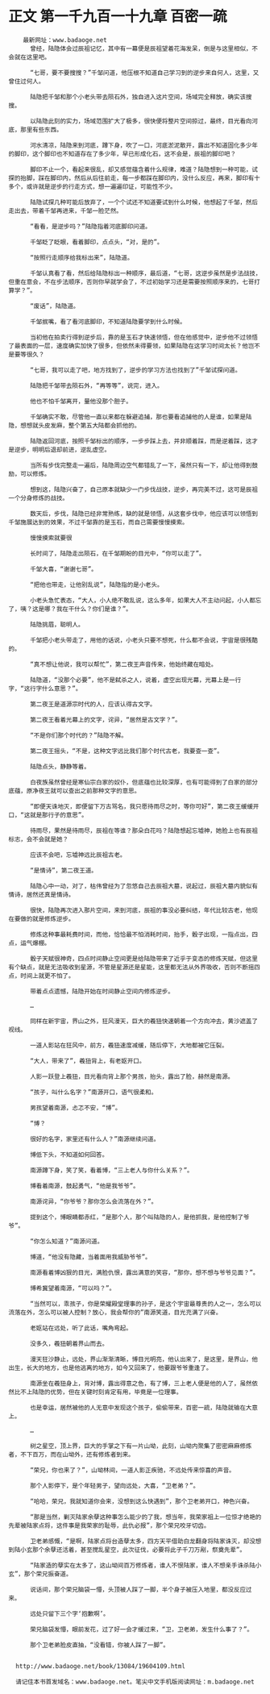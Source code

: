 # 正文 第一千九百一十九章 百密一疏
        最新网址：www.badaoge.net
          曾经，陆隐体会过辰祖记忆，其中有一幕便是辰祖望着花海发呆，倒是与这里相似，不会就在这里吧。
      
          “七哥，要不要搜搜？”千邹问道，他压根不知道自己学习到的逆步来自何人，这里，又曾住过何人。
      
          陆隐把千邹和那个小老头带去陨石外，独自进入这片空间，场域完全释放，确实该搜搜。
      
          以陆隐此刻的实力，场域范围扩大了极多，很快便将整片空间掠过，最终，目光看向河底，那里有些东西。
      
          河水清凉，陆隐来到河底，蹲下身，吹了一口，河底淤泥散开，露出不知道固化多少年的脚印，这个脚印也不知道存在了多少年，早已形成化石，这不会是，辰祖的脚印吧？
      
          脚印不止一个，看起来很乱，却又感觉蕴含着什么规律，难道？陆隐想到一种可能，试探的抬脚，踩在脚印内，然后从后往前走，每一步都踩在脚印内，没什么反应，再来，脚印有十多个，或许就是逆步的行走方式，想一遍遍印证，可能性不少。
      
          陆隐试探几种可能后放弃了，一个个试还不知道要试到什么时候，他想起了千邹，然后走出去，带着千邹再进来，千邹一脸茫然。
      
          “看看，是逆步吗？”陆隐指着河底脚印问道。
      
          千邹眨了眨眼，看着脚印，点点头，“对，是的”。
      
          “按照行走顺序给我标出来”，陆隐道。
      
          千邹认真看了看，然后给陆隐标出一种顺序，最后道，“七哥，这逆步虽然是步法战技，但重在意会，不在步法顺序，否则你早就学会了，不过初始学习还是需要按照顺序来的，七哥打算学？”。
      
          “废话”，陆隐道。
      
          千邹抿嘴，看了看河底脚印，不知道陆隐要学到什么时候。
      
          当初他在拍卖行得到逆步后，靠的是玉石才快速领悟，但在他感觉中，逆步他不过领悟了最表面的一层，速度确实加快了很多，但依然未得要领，如果陆隐在这学习时间太长？他岂不是要等很久？
      
          “七哥，我可以走了吧，地方找到了，逆步的学习方法也找到了”千邹试探问道。
      
          陆隐把千邹带去陨石外，“再等等”，说完，进入。
      
          他也不怕千邹离开，量他没那个胆子。
      
          千邹确实不敢，尽管他一直以来都在躲避追捕，那也要看追捕他的人是谁，如果是陆隐，想想就头皮发麻，整个第五大陆都会抓他的。
      
          陆隐返回河底，按照千邹标出的顺序，一步步踩上去，并非顺着踩，而是逆着踩，这才是逆步，明明后退却前进，逆乱虚空。
      
          当所有步伐完整走一遍后，陆隐周边空气都错乱了一下，虽然只有一下，却让他得到鼓励，可以修炼。
      
          想到这，陆隐兴奋了，自己原本就缺少一门步伐战技，逆步，再完美不过，这可是辰祖一个分身修炼的战技。
      
          数天后，步伐，陆隐已经非常熟练，缺的就是领悟，从这套步伐中，他应该可以领悟到千邹施展达到的效果，不过千邹靠的是玉石，而自己需要慢慢摸索。
      
          慢慢摸索就要很
      
          长时间了，陆隐走出陨石，在千邹期盼的目光中，“你可以走了”。
      
          千邹大喜，“谢谢七哥”。
      
          “把他也带走，让他别乱说”，陆隐指的是小老头。
      
          小老头急忙表态，“大人，小人绝不敢乱说，这么多年，如果大人不主动问起，小人都忘了，咦？这是哪？我在干什么？你们是谁？”。
      
          陆隐挑眉，聪明人。
      
          千邹把小老头带走了，用他的话说，小老头只要不想死，什么都不会说，宇宙是很残酷的。
      
          “真不想让他说，我可以帮忙”，第二夜王声音传来，他始终藏在暗处。
      
          陆隐道，“没那个必要”，他不是弑杀之人，说着，虚空出现光幕，光幕上是一行字，“这行字什么意思？”。
      
          第二夜王是道源宗时代的人，应该认得古文字。
      
          第二夜王看着光幕上的文字，诧异，“居然是古文字？”。
      
          “不是你们那个时代的？”陆隐不解。
      
          第二夜王摇头，“不是，这种文字远比我们那个时代古老，我要查一查”。
      
          陆隐点头，静静等着。
      
          白夜族虽然曾经是寒仙宗白家的奴仆，但底蕴也比较深厚，也有可能得到了白家的部分底蕴，原净夜王就可以查出之前那种文字的意思。
      
          “即便天诛地灭，即便留下万古骂名，我只愿待雨尽之时，等你可好”，第二夜王缓缓开口，“这就是那行子的意思”。
      
          待雨尽，果然是待雨尽，辰祖在等谁？那朵白花吗？陆隐想起忘墟神，她脸上也有辰祖标志，会不会就是她？
      
          应该不会吧，忘墟神远比辰祖古老。
      
          “是情诗”，第二夜王道。
      
          陆隐心中一动，对了，枯伟曾经为了忽悠自己去辰祖大墓，说起过，辰祖大墓内貌似有情诗，居然还真是情诗。
      
          很快，陆隐再次进入那片空间，来到河底，辰祖的事没必要纠结，年代比较古老，他现在要做的就是修炼逆步。
      
          修炼这种事最耗费时间，而他，恰恰最不怕消耗时间，抬手，骰子出现，一指点出，四点，运气爆棚。
      
          骰子天赋很神奇，四点时间静止空间更是给陆隐带来了近乎于变态的修炼天赋，但这里有个缺点，就是无法吸收到星源，不管是星源还是星能，这里都无法从外界吸收，否则不断摇四点，时间上就更不怕了。
      
          带着点点遗憾，陆隐开始在时间静止空间内修炼逆步。
      
          …
      
          同样在新宇宙，界山之外，狂风漫天，巨大的羲狃快速朝着一个方向冲去，黄沙遮盖了视线。
      
          一道人影站在狂风中，前方，羲狃速度减缓，随后停下，大地都被它压裂。
      
          “大人，带来了”，羲狃背上，有老妪开口。
      
          人影一跃登上羲狃，目光看向背上那个男孩，抬头，露出了脸，赫然是南源。
      
          “孩子，叫什么名字？”南源开口，语气很柔和。
      
          男孩望着南源，忐忑不安，“博”。
      
          “博？
      
          很好的名字，家里还有什么人？”南源继续问道。
      
          博低下头，不知道如何回答。
      
          南源蹲下身，笑了笑，看着博，“三上老人与你什么关系？”。
      
          博看着南源，鼓起勇气，“他是我爷爷”。
      
          南源诧异，“你爷爷？那你怎么会流落在外？”。
      
          提到这个，博眼睛都赤红，“是那个人，那个叫陆隐的人，是他抓我，是他控制了爷爷”。
      
          “你怎么知道？”南源问道。
      
          博道，“他没有隐藏，当着面用我威胁爷爷”。
      
          南源看着博凶狠的目光，满脸仇恨，露出满意的笑容，“那你，想不想与爷爷见面？”。
      
          博希冀望着南源，“可以吗？”。
      
          “当然可以，乖孩子，你是荣耀殿堂理事的孙子，是这个宇宙最尊贵的人之一，怎么可以流落在外，怎么可以被人控制？放心，我会帮你的”南源笑道，目光充满了兴奋。
      
          老妪站在远处，听了此话，嘴角弯起。
      
          没多久，羲狃朝着界山而去。
      
          漫天狂沙静止，远处，界山渐渐清晰，博目光明亮，他认出来了，是这里，是界山，他出生，长大的地方，也是他逃离的地方，如今又回来了，他要跟爷爷重逢了。
      
          南源坐在羲狃身上，背对博，露出得意之色，有了博，三上老人便是他的人了，虽然依然比不上陆隐的优势，但在关键时刻肯定有用，毕竟是一位理事。
      
          也是幸运，居然被他的人无意中发现这个孩子，偷偷带来，百密一疏，陆隐就输在大意上。
      
          …
      
          树之星空，顶上界，巨大的手掌之下有一片山坳，此刻，山坳内聚集了密密麻麻修炼者，不下百万，而在山坳外，还有修炼者到来。
      
          “荣兄，你也来了？”，山坳林间，一道人影正疾驰，不远处传来惊喜的声音。
      
          那个人影停下，是个年轻男子，望向远处，大喜，“卫老弟？”。
      
          “哈哈，荣兄，我就知道你会来，没想到这么快遇到”，那个卫老弟开口，神色兴奋。
      
          “那是当然，剿灭陆家余孽这种事怎么能少的了我，想当年，我荣家祖上一位惊才绝艳的先辈被陆家点将，这件事是我荣家的耻辱，此仇必报”，那个荣兄咬牙切齿。
      
          卫老弟感慨，“是啊，陆家点将台造孽太多，四方天平借助白龙翻身将陆家诛灭，却没想到陆小玄那个余孽还活着，甚至搅乱星空，此次征伐，必要将此子千刀万剐，祭奠先辈”。
      
          “陆家造的孽实在太多了，这山坳间百万修炼者，谁人不恨陆家，谁人不想亲手诛杀陆小玄”，那个荣兄振奋道。
      
          说话间，那个荣兄脑袋一懵，头顶被人踩了一脚，半个身子被压入地里，都没反应过来。
      
          远处只留下三个字‘抱歉啊’。
      
          荣兄脑袋发懵，眼前发花，过了好一会才缓过来，“卫，卫老弟，发生什么事了？”。
      
          那个卫老弟脸皮直抽，“没看错，你被人踩了一脚”。
      
      
      http://www.badaoge.net/book/13084/19604109.html
      
      请记住本书首发域名：www.badaoge.net。笔尖中文手机版阅读网址：m.badaoge.net
